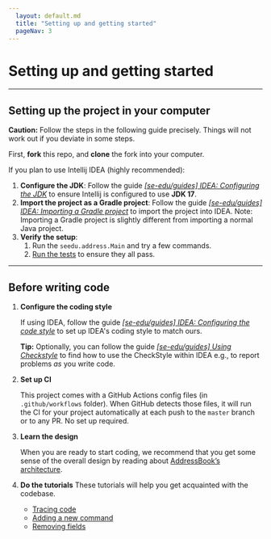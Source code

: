 ```yaml
---
  layout: default.md
  title: "Setting up and getting started"
  pageNav: 3
---
```


# Setting up and getting started

<!-- * Table of Contents -->
<page-nav-print />

---

## Setting up the project in your computer

<box type="warning" seamless>

**Caution:**
Follow the steps in the following guide precisely. Things will not work out if you deviate in some steps.
</box>

First, **fork** this repo, and **clone** the fork into your computer.

If you plan to use Intellij IDEA (highly recommended):

1. **Configure the JDK**: Follow the guide [_[se-edu/guides] IDEA: Configuring the JDK_](https://se-education.org/guides/tutorials/intellijJdk.html) to ensure Intellij is configured to use **JDK 17**.
1. **Import the project as a Gradle project**: Follow the guide [_[se-edu/guides] IDEA: Importing a Gradle project_](https://se-education.org/guides/tutorials/intellijImportGradleProject.html) to import the project into IDEA.
   <box type="warning" seamless>
   Note: Importing a Gradle project is slightly different from importing a normal Java project.
   </box>
1. **Verify the setup**:
   1. Run the `seedu.address.Main` and try a few commands.
   1. [Run the tests](Testing.md) to ensure they all pass.

---

## Before writing code

1. **Configure the coding style**

   If using IDEA, follow the guide [_[se-edu/guides] IDEA: Configuring the code style_](https://se-education.org/guides/tutorials/intellijCodeStyle.html) to set up IDEA's coding style to match ours.

   <box type="tip" seamless>

   **Tip:**
   Optionally, you can follow the guide [_[se-edu/guides] Using Checkstyle_](https://se-education.org/guides/tutorials/checkstyle.html) to find how to use the CheckStyle within IDEA e.g., to report problems _as_ you write code.
   </box>

1. **Set up CI**

   This project comes with a GitHub Actions config files (in `.github/workflows` folder). When GitHub detects those files, it will run the CI for your project automatically at each push to the `master` branch or to any PR. No set up required.

1. **Learn the design**

   When you are ready to start coding, we recommend that you get some sense of the overall design by reading about [AddressBook’s architecture](DeveloperGuide.md#architecture).

1. **Do the tutorials**
   These tutorials will help you get acquainted with the codebase.

   - [Tracing code](https://se-education.org/guides/tutorials/ab3TracingCode.html)
   - [Adding a new command](https://se-education.org/guides/tutorials/ab3AddRemark.html)
   - [Removing fields](https://se-education.org/guides/tutorials/ab3RemovingFields.html)
